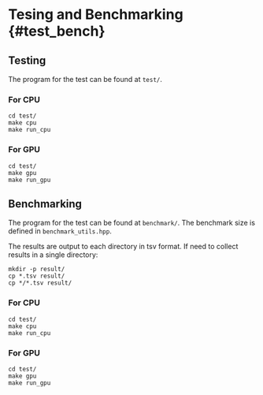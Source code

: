 # Tesing and Benchmarking {#test_bench}
## Testing
The program for the test can be found at `test/`.
### For CPU

```
cd test/
make cpu
make run_cpu
```

### For GPU

```
cd test/
make gpu
make run_gpu
```

## Benchmarking
The program for the test can be found at `benchmark/`.
The benchmark size is defined in `benchmark_utils.hpp`.

The results are output to each directory in tsv format.
If need to collect results in a single directory:

```
mkdir -p result/
cp *.tsv result/
cp */*.tsv result/
```

### For CPU

```
cd test/
make cpu
make run_cpu
```

### For GPU

```
cd test/
make gpu
make run_gpu
```

